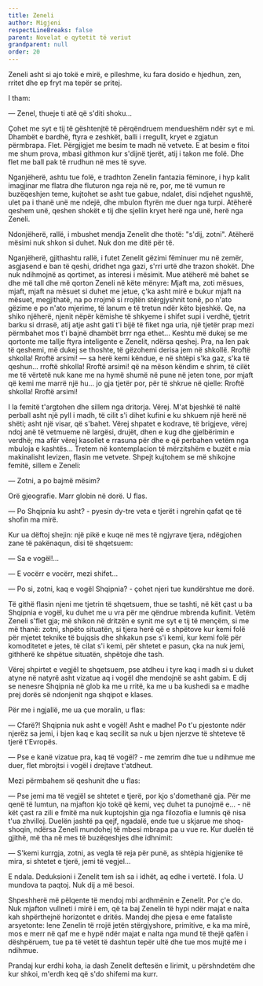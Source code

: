 ```yaml
---
title: Zeneli
author: Migjeni
respectLineBreaks: false
parent: Novelat e qytetit të veriut
grandparent: null
order: 20
---
```


Zeneli asht si ajo tokë e mirë, e plleshme, ku fara dosido e hjedhun,
zen, rritet dhe ep fryt ma tepër se pritej.

I tham:

— Zenel, thueje ti atë që s'diti shoku...

Çohet me syt e tij të gështenjtë të përqëndruem mendueshëm
ndër syt e mi. Dhambët e bardhë, ftyra e zeshkët, balli i rregullt,
kryet e zgjatun përmbrapa. Flet. Përgjigjet me besim te madh në
vetvete. E at besim e fitoi me shum prova, mbasi githmon kur
s'dijnë tjerët, atij i takon me folë. Dhe flet me ball pak të
rrudhun në mes të syve.

Nganjëherë, ashtu tue folë, e tradhton Zenelin fantazia fëminore,
i hyp kalit imagjinar me flatra dhe fluturon nga reja në re, por,
me të vumun re buzëqeshjen teme, kujtohet se asht tue gabue, ndalet,
disi ndjehet ngushtë, ulet pa i thanë unë me ndejë, dhe mbulon ftyrën
me duer nga turpi. Atëherë qeshem unë, qeshen shokët e tij
dhe sjellin kryet herë nga unë, herë nga Zeneli.

Ndonjëherë, rallë, i mbushet mendja Zenelit dhe thotë: "s'dij, zotni".
Atëherë mësimi nuk shkon si duhet. Nuk don me ditë për të.

Nganjëherë, gjithashtu rallë, i futet Zenelit gëzimi fëminuer
mu në zemër, asgjasend e ban të qeshi, dridhet nga gazi, s'rri urtë
dhe trazon shokët. Dhe nuk ndihmojnë as qortimet, as interesi i mësimit.
Mue atëherë më bahet se dhe më tall dhe më qorton Zeneli në këte
mënyre: Mjaft ma, zoti mësues, mjaft, mjaft na mësuet si duhet me
jetue, ç'ka asht mirë e bukur mjaft na mësuet, megjithatë, na po
rrojmë si rrojtën stërgjyshnit tonë, po n'ato gëzime e po n'ato
mjerime, të lanum e të tretun ndër këto bjeshkë.
Qe, na shiko njëherë, njenit nëpër këmishe të shkyeme i shifet
supi i verdhë, tjetrit barku si drrasë, atij atje asht gati t'i bijë të
fiket nga uria, një tjetër prap mezi përmbahet mos t'i bajnë
dhambët brrr nga ethet... Keshtu më dukej se me qortonte me tallje
ftyra inteligente e Zenelit, ndërsa qeshej. Pra, na len pak të
qeshemi, më dukej se thoshte, të gëzohemi derisa jem në shkollë.
Rroftë shkolla! Rroftë arsimi! — sa herë kemi këndue, e në shtëpi
s'ka gaz, s'ka të qeshun... rroftë shkolla! Rroftë arsimi! që na
mëson këndim e shrim, të cilët me të vërtetë nuk kane me na hymë
shumë në pune në jeten tone, por mjaft që kemi me marrë një hu...
jo gja tjetër por, për të shkrue në qielle: Rroftë shkolla!
Rroftë arsimi!

I la femitë t'argtohen dhe sillem nga dritorja. Vërej. M'at bjeshkë
të naltë perball asht një pyll i madh, të cilit s'i dihet kufini e
ku shkuem një herë në shëti; asht një visar, që s'bahet. Vërej
shpatet e kodrave, të brigjeve, vërej ndoj anë të vetmueme në
largësi, drujët, dhen e kug dhe gjelbërimin e verdhë; ma afër
vërej kasollet e rrasuna për dhe e që perbahen vetëm nga mbuloja
e kashtës... Tretem në kontemplacion të mërzitshëm e buzët e mia
makinalisht levizen, flasin me vetvete. Shpejt kujtohem se më
shikojne femitë, sillem e Zeneli:

— Zotni, a po bajmë mësim?

Orë gjeografie. Marr globin në dorë. U flas.

— Po Shqipnia ku asht? - pyesin dy-tre veta e tjerët i ngrehin
qafat qe të shofin ma mirë.

Kur ua dëftoj shejin: një pikë e kuqe në mes të ngjyrave tjera,
ndëgjohen zane të pakënaqun, disi të shqetsuem:

— Sa e vogël!...

— E vocërr e vocërr, mezi shifet...

— Po si, zotni, kaq e vogël Shqipnia? - çohet njeri tue kundërshtue me dorë.

Të githë flasin njeni me tjetrin të shqetsuem, thue se tashti, në
kët çast u ba Shqipnia e vogël, ku duhet me u vra për me qëndrue
mbrenda kufinit. Vetëm Zeneli s'flet gja; më shikon në dritzën
e synit me syt e tij të mençëm, si me më thanë: zotni, shpëto situatën,
si tjera herë që e shpëtove kur kemi folë për mjetet teknike të bujqsis
dhe shkakun pse s'i kemi, kur kemi folë për komoditetet e jetes,
të cilat s'i kemi, për shtetet e pasun, çka na nuk jemi, githherë
ke shpëtue situatën, shpëtoje dhe tash.

Vërej shpirtet e vegjël te shqetsuem, pse atdheu i tyre kaq i
madh si u duket atyne në natyrë asht vizatue aq i vogël dhe
mendojnë se asht gabim. E dij se nenesre Shqipnia në glob ka me
u rritë, ka me u ba kushedi sa e madhe prej dorës së ndonjenit
nga shqipot e klases.

Për me i ngjallë, me ua çue moralin, u flas:

— Cfarë?! Shqipnia nuk asht e vogël! Asht e madhe! Po t'u pjestonte ndër
njerëz sa jemi, i bjen kaq e kaq secilit sa nuk u bjen njerzve të
shteteve të tjerë t'Evropës.

— Pse e kanë vizatue pra, kaq të vogël? - me zemrim dhe tue u
ndihmue me duer, flet mbrojtsi i vogël i drejtave t'atdheut.

Mezi përmbahem së qeshunit dhe u flas:

— Pse jemi ma të vegjël se shtetet e tjerë, por kjo s'domethanë
gja. Për me qenë të lumtun, na mjafton kjo tokë që kemi, veç
duhet ta punojmë e... - në kët çast ra zili e fmitë ma nuk kuptojshin
gja nga filozofia e lumnis që nisa t'ua zhvilloj. Duelën jashtë pa
qejf, ngadalë, ende tue u skjarue me shoq-shoqin, ndërsa Zeneli
mundohej të mbesi mbrapa pa u vue re. Kur duelën të gjithë, më tha
në mes të buzëqeshjes dhe idhnimit:

— S'kemi kurrgja, zotni, as vegla të reja për punë, as shtëpia
higjenike të mira, si shtetet e tjerë, jemi të vegjel...

E ndala. Deduksioni i Zenelit tem ish sa i idhët, aq edhe i vertetë.
I fola. U mundova ta paqtoj. Nuk dij a më besoi.

Shpeshherë më pëlqente të mendoj mbi ardhmënin e Zenelit.
Por ç'e do. Nuk mjafton vullneti i mirë i em, që ta baj
Zenelin të hypi ndër majat e nalta kah shpërthejnë horizontet e dritës.
Mandej dhe pjesa e eme fataliste arsyetonte: lene Zenelin të rrojë
jetën stërgjyshore, primitive, e ka ma mirë, mos e merr në qaf
me e hypë ndër majat e nalta nga mund të thejë qafën i dëshpëruem, tue
pa të vetët të dashtun tepër ultë dhe tue mos mujtë me i ndihmue.

Prandaj kur erdhi koha, ia dash Zenelit deftesën e lirimit,
u përshndetëm dhe kur shkoi, m'erdh keq që s'do shifemi ma kurr.
